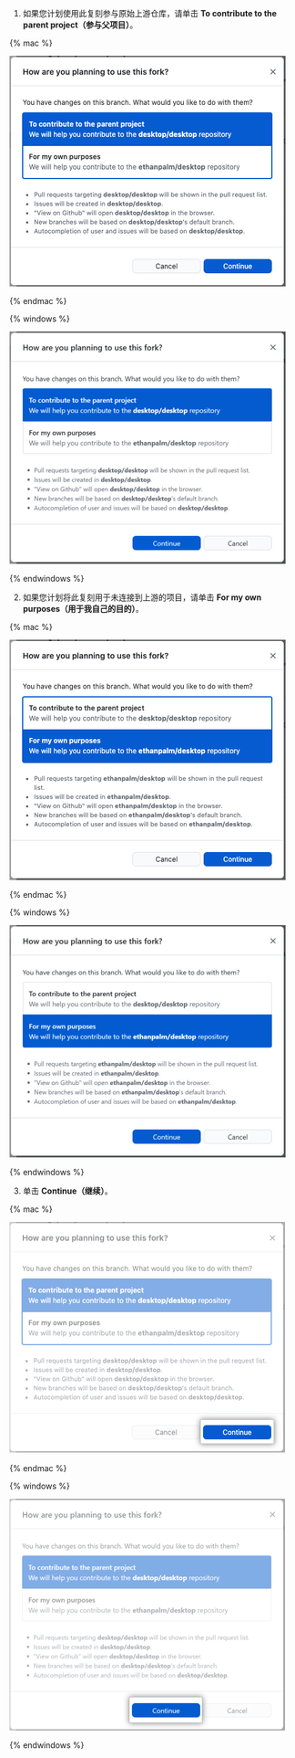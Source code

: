 1. 如果您计划使用此复刻参与原始上游仓库，请单击 **To contribute to the parent project（参与父项目）**。

  {% mac %}

  ![参与父项目菜单选项](/assets/images/help/desktop/mac-fork-options-prompt.png)

  {% endmac %}

  {% windows %}

  ![参与父项目菜单选项](/assets/images/help/desktop/windows-fork-options-prompt.png)

  {% endwindows %}

2. 如果您计划将此复刻用于未连接到上游的项目，请单击 **For my own purposes（用于我自己的目的）**。

  {% mac %}

  ![参与独立项目菜单选项](/assets/images/help/desktop/mac-fork-own-purposes.png)

  {% endmac %}

  {% windows %}

  ![参与独立项目菜单选项](/assets/images/help/desktop/windows-fork-own-purposes.png)

  {% endwindows %}

3. 单击 **Continue（继续）**。

  {% mac %}

  ![继续按钮](/assets/images/help/desktop/mac-forking-continue.png)

  {% endmac %}

  {% windows %}

  ![继续按钮](/assets/images/help/desktop/windows-forking-continue.png)

  {% endwindows %}
  

